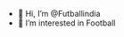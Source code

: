 - 👋 Hi, I’m @Futballindia
- 👀 I’m interested in Football

<!---
Futballindia/Futballindia is a ✨ special ✨ repository because its `README.md` (this file) appears on your GitHub profile.
You can click the Preview link to take a look at your changes.
--->
